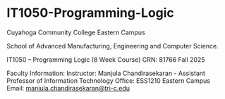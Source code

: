 # IT1050-Programming-Logic

Cuyahoga Community College Eastern Campus

School of Advanced Manufacturing, Engineering and Computer Science.

IT1050 – Programming Logic (8 Week Course) CRN: 81766 Fall 2025

Faculty Information:
Instructor: Manjula Chandirasekaran - Assistant Professor of Information Technology
Office: ESS1210 Eastern Campus
Email: manjula.chandirasekaran@tri-c.edu